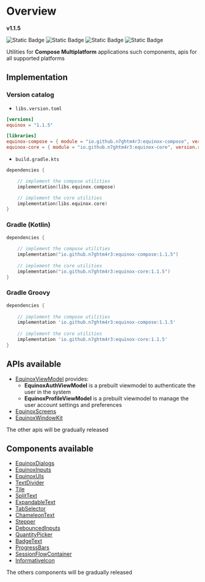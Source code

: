 # Overview

**v1.1.5**

![Static Badge](https://img.shields.io/badge/android-4280511051?link=https%3A%2F%2Fplay.google.com%2Fstore%2Fapps%2Fdetails%3Fid%3Dcom.tecknobit.ametista)
![Static Badge](https://img.shields.io/badge/ios-445E91?link=https%3A%2F%2Fimg.shields.io%2Fbadge%2Fandroid-4280511051)
![Static Badge](https://img.shields.io/badge/desktop-006874?link=https%3A%2F%2Fimg.shields.io%2Fbadge%2Fandroid-4280511051)
![Static Badge](https://img.shields.io/badge/wasmjs-834C74?link=https%3A%2F%2Fimg.shields.io%2Fbadge%2Fandroid-4280511051)

Utilities for **Compose Multiplatform** applications such components, apis for all supported platforms

## Implementation

### Version catalog

- `libs.version.toml`

```toml
[versions]
equinox = "1.1.5"

[libraries]
equinox-compose = { module = "io.github.n7ghtm4r3:equinox-compose", version.ref = "equinox" }
equinox-core = { module = "io.github.n7ghtm4r3:equinox-core", version.ref = "equinox" }
```

- `build.gradle.kts`

```kotlin
dependencies {

    // implement the compose utilities
    implementation(libs.equinox.compose)

    // implement the core utilities
    implementation(libs.equinox.core)
}
```

### Gradle (Kotlin)

```kotlin
dependencies {
    
    // implement the compose utilities
    implementation("io.github.n7ghtm4r3:equinox-compose:1.1.5")
    
    // implement the core utilities
    implementation("io.github.n7ghtm4r3:equinox-core:1.1.5")
}
```

### Gradle Groovy

```groovy
dependencies {
   
    // implement the compose utilities
    implementation 'io.github.n7ghtm4r3:equinox-compose:1.1.5'
    
    // implement the core utilities
    implementation 'io.github.n7ghtm4r3:equinox-core:1.1.5'
}
```

## APIs available

- [EquinoxViewModel](APIs/EquinoxViewModel.md) provides:
    - **EquinoxAuthViewModel** is a prebuilt viewmodel to authenticate the user in the system
  - **EquinoxProfileViewModel** is a prebuilt viewmodel to manage the user account settings and preferences
- [EquinoxScreens](APIs/EquinoxScreens.md)
- [EquinoxWindowKit](APIs/EquinoxWindowKit.md)

The other apis will be gradually released

## Components available

- [EquinoxDialogs](src/commonMain/kotlin/com/tecknobit/equinoxcompose/components/EquinoxDialogs.kt)
- [EquinoxInputs](src/commonMain/kotlin/com/tecknobit/equinoxcompose/components/EquinoxInputs.kt)
- [EquinoxUIs](src/commonMain/kotlin/com/tecknobit/equinoxcompose/components/EquinoxUIs.kt)
- [TextDivider](components/textdivider/TextDivider.md)
- [Tile](components/tile/Tile.md)
- [SplitText](components/splittext/SplitText.md)
- [ExpandableText](components/expandabletext/ExpandableText.md)
- [TabSelector](components/tabselector/TabSelector.md)
- [ChameleonText](components/chameleontext/ChameleonText.md)
- [Stepper](components/stepper/Stepper.md)
- [DebouncedInputs](components/debouncefields/DebouncedInputs.md)
- [QuantityPicker](components/quantitypicker/QuantityPicker.md)
- [BadgeText](components/badgetext/BadgeText.md)
- [ProgressBars](components/progressbars/ProgressBars.md)
- [SessionFlowContainer](components/sessionflowcontainer/SessionFlowContainer.md)
- [InformativeIcon](components/informativeicon/InformativeIcon.md)

The others components will be gradually released